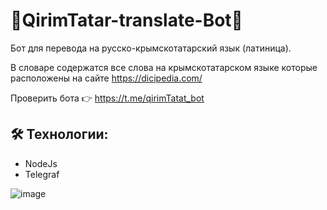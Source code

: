 # 🤖QirimTatar-translate-Bot🤖

 Бот для перевода на русско-крымскотатарский язык (латиница).
 
 
 В словаре содержатся все слова на крымскотатарском языке которые расположены на сайте https://dicipedia.com/
 
 
 Проверить бота 👉 https://t.me/qirimTatat_bot
 
 ## 🛠 Технологии:
- NodeJs
- Telegraf
 
 ![image](https://user-images.githubusercontent.com/60827113/189388592-f17c83ef-80c4-45d1-bade-64f4a25df08b.png)



